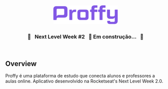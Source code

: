 <h1 align="center">
  <img src="./public/logo_proffy.svg" height="40%" width="40%" alt="Logo Proffy" />
</h1>

<h3 align="center">
  <strong>🚧 &nbsp; Next Level Week #2 &nbsp; 🚀 Em construção... &nbsp; 🚧</strong>  
</h3>

<br>

## Overview

Proffy é uma plataforma de estudo que conecta alunos e professores a aulas online. Aplicativo desenvolvido na Rocketseat's Next Level Week 2.0.